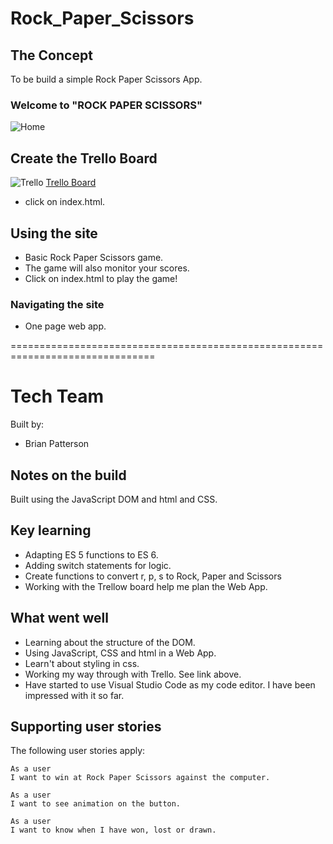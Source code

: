 # Rock_Paper_Scissors


## The Concept

To be build a simple Rock Paper Scissors App.



### Welcome to "ROCK PAPER SCISSORS"
![Home](https://i.imgur.com/onCEm6b.png)

## Create the Trello Board
![Trello](https://i.imgur.com/7HqWhP5.png)
[Trello Board](https://trello.com/b/F4Qo6yC3/rock-paper-scissors)
* click on index.html.


## Using the site
* Basic Rock Paper Scissors game.
* The game will also monitor your scores.
* Click on index.html to play the game!

### Navigating the site
* One page web app.




===============================================================================

# Tech Team

Built by:

 - Brian Patterson


## Notes on the build
Built using the JavaScript DOM and html and CSS.  

## Key learning
* Adapting ES 5 functions to ES 6.
* Adding switch statements for logic.
* Create functions to convert r, p, s to Rock, Paper and Scissors
* Working with the Trellow board help me plan the Web App.


## What went well

* Learning about the structure of the DOM.
* Using JavaScript, CSS and html in a Web App.
* Learn't about styling in css.
* Working my way through with Trello.  See link above.
* Have started to use Visual Studio Code as my code editor.  I have been impressed with it so far.

## Supporting user stories

The following user stories apply:
```
As a user
I want to win at Rock Paper Scissors against the computer.
```
```
As a user
I want to see animation on the button.
```
```
As a user
I want to know when I have won, lost or drawn.
```

